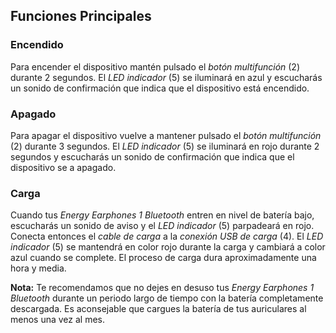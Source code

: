 ## Funciones Principales

### Encendido

Para encender el dispositivo mantén pulsado el *botón multifunción* (2) durante 2 segundos. El *LED indicador* (5) se iluminará en azul y escucharás un sonido de confirmación que indica que el dispositivo está encendido.


### Apagado
Para apagar el dispositivo vuelve a mantener pulsado el *botón multifunción* (2) durante 3 segundos. El *LED indicador* (5) se iluminará en rojo durante 2 segundos y escucharás un sonido de confirmación que indica que el dispositivo se a apagado.


### Carga

Cuando tus *Energy Earphones 1 Bluetooth* entren en nivel de batería bajo, escucharás un sonido de aviso y el *LED indicador* (5) parpadeará en rojo. Conecta entonces el *cable de carga* a la *conexión USB de carga* (4).
El *LED indicador* (5) se mantendrá en color rojo durante la carga y cambiará a color azul cuando se complete. El proceso de carga dura aproximadamente una hora y media.


**Nota:** Te recomendamos que no dejes en desuso tus *Energy Earphones 1 Bluetooth* durante un periodo largo de tiempo con la batería completamente descargada. Es aconsejable que cargues la batería de tus auriculares al menos una vez al mes.
